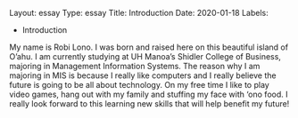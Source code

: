 Layout: essay
Type: essay
Title: Introduction
Date: 2020-01-18
Labels:
- Introduction


My name is Robi Lono. I was born and raised here on this beautiful island of O’ahu. I am currently studying at UH Manoa’s Shidler College of Business, majoring in Management Information Systems. The reason why I am majoring in MIS is because I really like computers and I really believe the future is going to be all about technology. On my free time I like to play video games, hang out with my family and stuffing my face with ‘ono food. I really look forward to this learning new skills that will help benefit my future!

